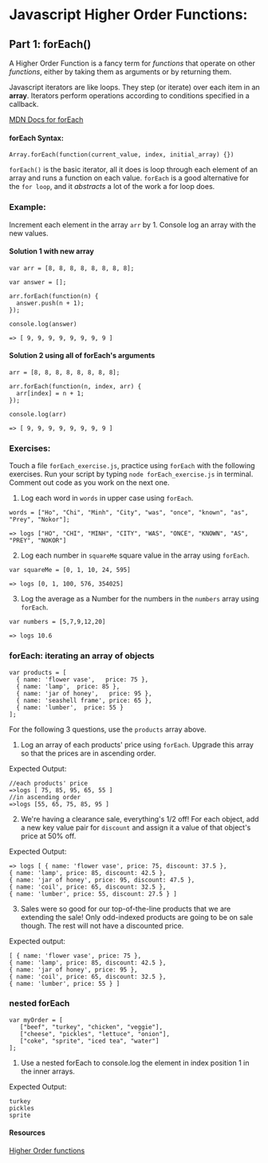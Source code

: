 # Javascript Higher Order Functions:
## Part 1: forEach()

A Higher Order Function is a fancy term for *functions* that operate on other *functions*, either by taking them as arguments or by returning them.

Javascript iterators are like loops. They step (or iterate) over each item in an **array**. Iterators perform operations according to conditions specified in a callback.

[MDN Docs for forEach](https://developer.mozilla.org/en-US/docs/Web/JavaScript/Reference/Global_Objects/Array/forEach)

#### forEach Syntax:
```
Array.forEach(function(current_value, index, initial_array) {})
```

`forEach()` is the basic iterator, all it does is loop through each element of an array and runs a function on each value. `forEach` is a good alternative for the `for loop`, and it _abstracts_ a lot of the work a for loop does.

### Example:

Increment each element in the array `arr` by 1. Console log an array with the new values.

#### Solution 1 with new array
```
var arr = [8, 8, 8, 8, 8, 8, 8, 8];

var answer = [];

arr.forEach(function(n) {
  answer.push(n + 1);
});

console.log(answer)

=> [ 9, 9, 9, 9, 9, 9, 9, 9 ]

```

#### Solution 2 using all of forEach's arguments
```
arr = [8, 8, 8, 8, 8, 8, 8, 8];

arr.forEach(function(n, index, arr) {
  arr[index] = n + 1;
});

console.log(arr)

=> [ 9, 9, 9, 9, 9, 9, 9, 9 ]

```

### Exercises:

Touch a file `forEach_exercise.js`, practice using `forEach` with the following exercises. Run your script by typing `node forEach_exercise.js` in terminal. Comment out code as you work on the next one.


1. Log each word in `words` in upper case using `forEach`.

  ```
  words = ["Ho", "Chi", "Minh", "City", "was", "once", "known", "as", "Prey", "Nokor"];

  => logs ["HO", "CHI", "MINH", "CITY", "WAS", "ONCE", "KNOWN", "AS", "PREY", "NOKOR"]
  ```

2. Log each number in `squareMe` square value in the array using `forEach`.

  ```
  var squareMe = [0, 1, 10, 24, 595]

  => logs [0, 1, 100, 576, 354025]
  ```

3. Log the average as a Number for the numbers in the `numbers` array using `forEach`.

  ```
  var numbers = [5,7,9,12,20]

  => logs 10.6
  ```

### forEach: iterating an array of objects


```
var products = [
  { name: 'flower vase',   price: 75 },
  { name: 'lamp',  price: 85 },
  { name: 'jar of honey',   price: 95 },
  { name: 'seashell frame', price: 65 },
  { name: 'lumber',  price: 55 }
];
```
For the following 3 questions, use the `products` array above.

1. Log an array of each products' price using `forEach`. Upgrade this array so that the prices are in ascending order.

  Expected Output:
  ```
  //each products' price
  =>logs [ 75, 85, 95, 65, 55 ]
  //in ascending order
  =>logs [55, 65, 75, 85, 95 ]
  ```

2. We're having a clearance sale, everything's 1/2 off! For each object, add a new key value pair for `discount` and assign it a value of that object's price at 50% off.

  Expected Output:
  ```
  => logs [ { name: 'flower vase', price: 75, discount: 37.5 },
  { name: 'lamp', price: 85, discount: 42.5 },
  { name: 'jar of honey', price: 95, discount: 47.5 },
  { name: 'coil', price: 65, discount: 32.5 },
  { name: 'lumber', price: 55, discount: 27.5 } ]
  ```

3. Sales were so good for our top-of-the-line products that we are extending the sale! Only odd-indexed products are going to be on sale though. The rest will not have a discounted price.

  Expected output:
  ```
  [ { name: 'flower vase', price: 75 },
  { name: 'lamp', price: 85, discount: 42.5 },
  { name: 'jar of honey', price: 95 },
  { name: 'coil', price: 65, discount: 32.5 },
  { name: 'lumber', price: 55 } ]
  ```

### nested forEach

```
var myOrder = [
   ["beef", "turkey", "chicken", "veggie"],
   ["cheese", "pickles", "lettuce", "onion"],
   ["coke", "sprite", "iced tea", "water"]
];
```

1. Use a nested forEach to console.log the element in index position 1 in the inner arrays.

  Expected Output:
  ```
  turkey
  pickles
  sprite
  ```

#### Resources
[Higher Order functions](http://eloquentjavascript.net/05_higher_order.html)
